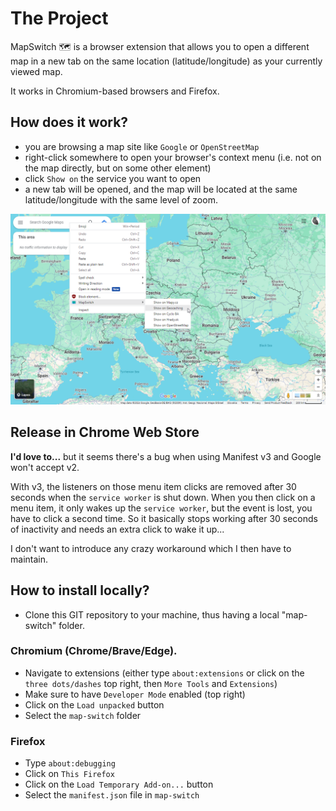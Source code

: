 # The Project

MapSwitch 🗺️ is a browser extension that allows you to open a different map in a new tab on the same location (latitude/longitude) as your currently viewed map.

It works in Chromium-based browsers and Firefox.

## How does it work?

* you are browsing a map site like `Google` or `OpenStreetMap`
* right-click somewhere to open your browser's context menu (i.e. not on the map directly, but on some other element)
* click `Show on` the service you want to open
* a new tab will be opened, and the map will be located at the same latitude/longitude with the same level of zoom.

![](./screenshot-google.png)


## Release in Chrome Web Store
**I'd love to...** but it seems there's a bug when using Manifest v3 and Google won't accept v2.

With v3, the listeners on those menu item clicks are removed after 30 seconds when the `service worker` is shut down. When you then click on a menu item, it only wakes up the `service worker`, but the event is lost, you have to click a second time. So it basically stops working after 30 seconds of inactivity and needs an extra click to wake it up...

I don't want to introduce any crazy workaround which I then have to maintain.

## How to install locally?

* Clone this GIT repository to your machine, thus having a local "map-switch" folder.

### Chromium (Chrome/Brave/Edge).

* Navigate to extensions (either type `about:extensions` or click on the `three dots/dashes` top right, then `More Tools` and `Extensions`)
* Make sure to have `Developer Mode` enabled (top right)
* Click on the `Load unpacked` button
* Select the `map-switch` folder

### Firefox

* Type `about:debugging`
* Click on `This Firefox`
* Click on the `Load Temporary Add-on...` button
* Select the `manifest.json` file in `map-switch`